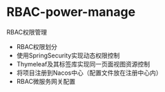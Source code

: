 # RBAC-power-manage
RBAC权限管理

* RBAC权限划分
* 使用SpringSecurity实现动态权限控制
* Thymeleaf及其标签库实现同一页面视图资源控制
* 将项目注册到Nacos中心（配置文件放在注册中心内）
* RBAC微服务网关配置
